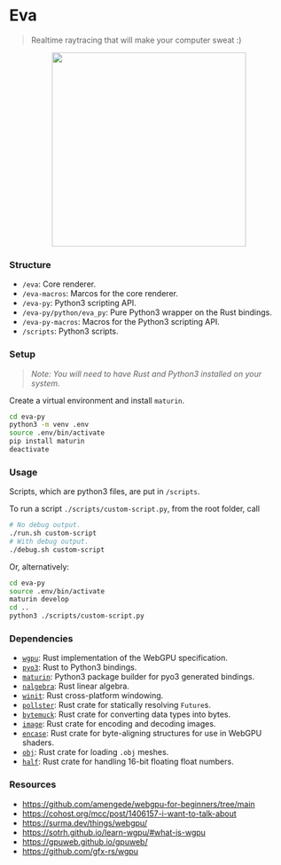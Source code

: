 # Eva

> Realtime raytracing that will make your computer sweat :)

<p align="center">
  <img src="./about/assets/reflection1.png" width="350" height="350">
</p>

### Structure

-   `/eva`: Core renderer.
-   `/eva-macros`: Marcos for the core renderer.
-   `/eva-py`: Python3 scripting API.
-   `/eva-py/python/eva_py`: Pure Python3 wrapper on the Rust bindings.
-   `/eva-py-macros`: Macros for the Python3 scripting API.
-   `/scripts`: Python3 scripts.

### Setup

> _Note: You will need to have Rust and Python3 installed on your system._

Create a virtual environment and install `maturin`.

```bash
cd eva-py
python3 -m venv .env
source .env/bin/activate
pip install maturin
deactivate
```

### Usage

Scripts, which are python3 files, are put in `/scripts`.

To run a script `./scripts/custom-script.py`, from the root folder, call

```bash
# No debug output.
./run.sh custom-script
# With debug output.
./debug.sh custom-script
```

Or, alternatively:

```bash
cd eva-py
source .env/bin/activate
maturin develop
cd ..
python3 ./scripts/custom-script.py
```

### Dependencies

-   [`wgpu`](https://github.com/gfx-rs/wgpu): Rust implementation of the WebGPU specification.
-   [`pyo3`](https://github.com/PyO3/pyo3): Rust to Python3 bindings.
-   [`maturin`](https://github.com/PyO3/maturin): Python3 package builder for pyo3 generated bindings.
-   [`nalgebra`](https://github.com/dimforge/nalgebra): Rust linear algebra.
-   [`winit`](https://github.com/rust-windowing/winit): Rust cross-platform windowing.
-   [`pollster`](https://github.com/zesterer/pollster): Rust crate for statically resolving `Future`s.
-   [`bytemuck`](https://github.com/Lokathor/bytemuck): Rust crate for converting data types into bytes.
-   [`image`](https://github.com/image-rs/image): Rust crate for encoding and decoding images.
-   [`encase`](https://github.com/teoxoy/encase): Rust crate for byte-aligning structures for use in WebGPU shaders.
-   [`obj`](https://github.com/simnalamburt/obj-rs): Rust crate for loading `.obj` meshes.
-   [`half`](https://github.com/starkat99/half-rs): Rust crate for handling 16-bit floating float numbers.

### Resources

-   https://github.com/amengede/webgpu-for-beginners/tree/main
-   https://cohost.org/mcc/post/1406157-i-want-to-talk-about
-   https://surma.dev/things/webgpu/
-   https://sotrh.github.io/learn-wgpu/#what-is-wgpu
-   https://gpuweb.github.io/gpuweb/
-   https://github.com/gfx-rs/wgpu
